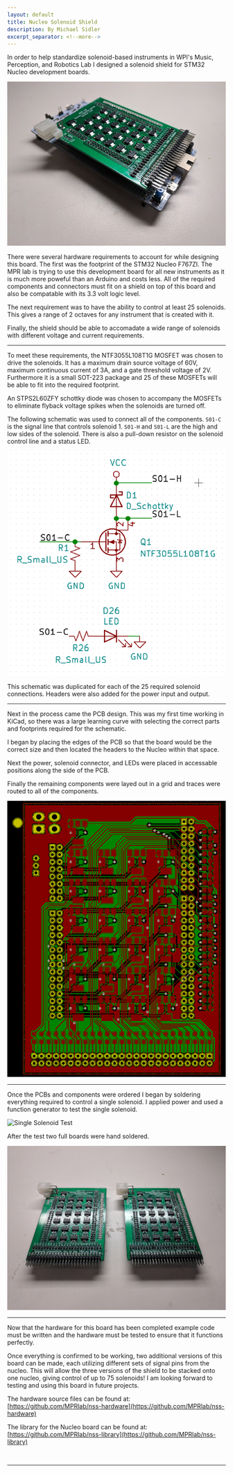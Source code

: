 ```yaml
---
layout: default
title: Nucleo Solenoid Shield
description: By Michael Sidler
excerpt_separator: <!--more-->
---
```


In order to help standardize solenoid-based instruments in WPI's Music, Perception, and Robotics Lab I designed a solenoid shield for STM32 Nucleo development boards.
<!--more-->

![Assembled Solenoid Shield](/assets/NSS.jpg)

There were several hardware requirements to account for while designing this board. The first was the footprint of the STM32 Nucleo F767ZI. The MPR lab is trying to use this development board for all new instruments as it is much more poweful than an Arduino and costs less. All of the required components and connectors must fit on a shield on top of this board and also be compatable with its 3.3 volt logic level.

The next requirement was to have the ability to control at least 25 solenoids. This gives a  range of 2 octaves for any instrument that is created with it.

Finally, the shield should be able to accomadate a wide range of solenoids with different voltage and current requirements. 

<hr>

To meet these requirements, the NTF3055L108T1G MOSFET was chosen to  drive the solenoids. It has a maximum drain source voltage of 60V, maximum continuous current of 3A, and a gate threshold voltage of 2V. Furthermore it is a small SOT-223 package and 25 of these MOSFETs will be able to fit into the required footprint.

An STPS2L60ZFY schottky diode was chosen to accompany the MOSFETs to eliminate flyback voltage spikes when the solenoids are turned off.

The following schematic was used to connect all of the components. `S01-C` is the signal line that controls solenoid 1. `S01-H` and `S01-L` are the high and low sides of the solenoid. There is also a pull-down resistor on the solenoid control line and a status LED.

![Schematic](/assets/NSS_schematic.png)

This schematic was duplicated for each of the 25 required solenoid connections. Headers were also added for the power input and output.

<hr>

Next in the process came the PCB design. This was my first time working in KiCad, so there was a large learning curve with selecting the correct parts and footprints required for the schematic.

I began by placing the edges of the PCB so that the board would be the correct size and then located the headers to the Nucleo within that space. 

Next the power, solenoid connector, and LEDs were placed in accessable positions along the side of the PCB. 

Finally the remaining components were layed out in a grid and traces were routed to all of the components.

![PCB Layout](/assets/NSS_pcb.png)

<hr>

Once the PCBs and components were ordered I began by soldering everything required to control a single solenoid. I applied power and used a function generator to test the single solenoid.

![Single Solenoid Test](/assets/NSS_test.gif)

After the test two full boards were hand soldered.

![Completed Boards](/assets/NSS_finished.jpg)

<hr>

Now that the hardware for this board has been completed example code must be written and the hardware must be tested to ensure that it functions perfectly.

Once everything is confirmed to be working, two additional versions of this board can be made, each utilizing different sets of signal pins from the nucleo. This will allow the three versions of the shield to be stacked onto one nucleo, giving control of up to 75 solenoids! I am looking forward to testing and using this board in future projects.

The hardware source files can be found at: <br>
[https://github.com/MPRlab/nss-hardware](https://github.com/MPRlab/nss-hardware)

The library for the Nucleo board can be found at: <br>
[https://github.com/MPRlab/nss-library](https://github.com/MPRlab/nss-library)

<br>
<hr>